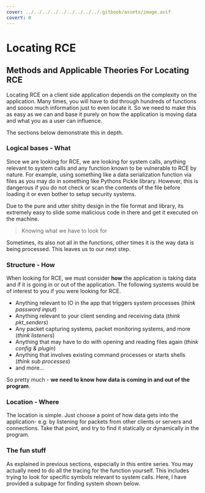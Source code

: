 ```yaml
---
cover: ../../../../../../../../../.gitbook/assets/image.avif
coverY: 0
---
```


# Locating RCE

## Methods and Applicable Theories For Locating RCE

Locating RCE on a client side application depends on the complexity on the application. Many times, you will have to did through hundreds of functions and soooo much information just to even locate it. So we need to make this as easy as we can and base it purely on how the application is moving data and what you as a user can influence.&#x20;

The sections below demonstrate this in depth.

### Logical bases  - What

Since we are looking for RCE, we are looking for system calls, anything relevant to system calls and any function known to be vulnerable to RCE by nature. For example, using something like a data serialization function via files as you may do in something like Pythons Pickle library. However, this is dangerous if you do not check or scan the contents of the file before loading it or even bother to setup security systems.

Due to the pure and utter shitty design in the file format and library, its extremely easy to slide some malicious code in there and get it executed on the machine.

> Knowing what we have to look for&#x20;

Sometimes, its also not all in the functions, other times it is the way data is being processed. This leaves us to our next step.

### Structure - How

When looking for RCE, we must consider **how** the application is taking data and if it is going in or out of the application. The following systems would be of interest to you if you were looking for RCE.

* Anything relevant to IO in the app that triggers system processes (_think password input_)
* Anything relevant to your client sending and receiving data (_think pkt\_senders_)
* Any packet capturing systems, packet monitoring systems, and more (_think listeners_)
* Anything that may have to do with opening and reading files again (_think config & plugin_)
* Anything that involves existing command processes or starts shells (_think sub processes_)
* and more...

So pretty much - **we need to know how data is coming in and out of the program**.

### Location - Where

The location is simple. Just choose a point of how data gets into the application- e.g: by listening for packets from other clients or servers and connections. Take that point, and try to find it statically or dynamically in the program.

### The fun stuff

As explained in previous sections, especially in this entire series. You may actually need to do all the tracing for the function yourself. This includes trying to look for specific symbols relevant to system calls. Here, I have provided a subpage for finding system shown below.

